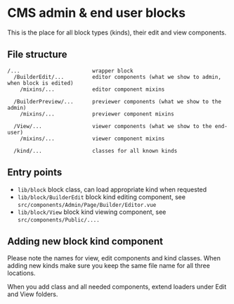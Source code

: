 # CMS admin & end user blocks

This is the place for all block types (kinds), their edit and view components.

## File structure
```
/...                       wrapper block
  /BuilderEdit/...         editor components (what we show to admin, when block is edited)
    /mixins/...            editor component mixins

  /BuilderPreview/...      previewer components (what we show to the admin)
    /mixins/...            previewer component mixins

  /View/...                viewer components (what we show to the end-user)
    /mixins/...            viewer component mixins

  /kind/...                classes for all known kinds
```

## Entry points

 - `lib/block` block class, can load appropriate kind when requested
 - `lib/block/BuilderEdit` block kind editing component, see `src/components/Admin/Page/Builder/Editor.vue`
 - `lib/block/View` block kind viewing component, see `src/components/Public/....`

## Adding new block kind component

Please note the names for view, edit components and kind classes. When adding new kinds make sure you keep the
same file name for all three locations.

When you add class and all needed components, extend loaders under Edit and View folders.
